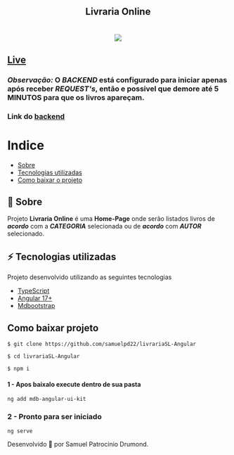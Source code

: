 <h1 align="center">
    <h2 align="center">Livraria Online</h2>
    
</h1>

<h1 align="center">
     <img  src="public/gif.gif" >
</h1>

## [Live](https://livraria-sl-angular.vercel.app/)
### ***Observação:***  O ***BACKEND*** está configurado para iniciar apenas após receber ***REQUEST's***, então e possivel que demore até **5 MINUTOS** para que os livros apareçam.

### Link do [backend](https://github.com/samuelpd22/Backend-livrariaSL)


# Indice
- [Sobre](#-sobre)
- [Tecnologias utilizadas](#-Tecnologias-utilizadas)
- [Como baixar o projeto](#como-baixar-projeto)



## 📖 Sobre
Projeto **Livraria Online** é uma **Home-Page** onde serão listados livros de ***acordo*** com a ***CATEGORIA*** selecionada ou de ***acordo*** com ***AUTOR*** selecionado.


## ⚡ Tecnologias utilizadas

Projeto desenvolvido utilizando as seguintes tecnologias
- [TypeScript](https://www.typescriptlang.org/)
- [Angular 17+](https://angular.dev/)
- [Mdbootstrap](https://mdbootstrap.com/) 

## Como baixar projeto

    $ git clone https://github.com/samuelpd22/livrariaSL-Angular

    $ cd livrariaSL-Angular

    $ npm i


#### 1 - Apos baixalo execute dentro de sua pasta

    ng add mdb-angular-ui-kit

### 2 - Pronto para ser iniciado

    ng serve


Desenvolvido 🤍 por Samuel Patrocinio Drumond.